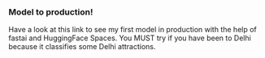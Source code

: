 ### Model to production!
Have a look at this link to see my first model in production with the help of fastai and HuggingFace Spaces. You MUST try if you have been to 
Delhi because it classifies some Delhi attractions.
